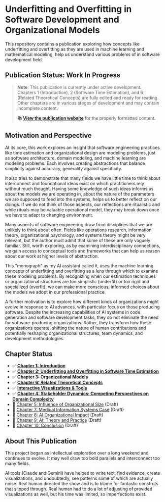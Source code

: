 # Underfitting and Overfitting in Software Development and Organizational Models

This repository contains a publication exploring how concepts like underfitting
and overfitting as they are used in machine learning and mathematical modeling,
help us understand various problems of in software development field.


## Publication Status: Work In Progress

> **Note**: This publication is currently under active development. Chapters 1 (Introduction), 
> 2 (Software Time Estimation), and 6 (Related Theoretical Concepts) are fully edited and ready for reading.
> Other chapters are in various stages of development and may contain
> incomplete content.
>
> **📚 [View the publication
> website](https://klauseduard.github.io/under-over-models/)** for the properly
> formatted content.

## Motivation and Perspective

At its core, this work explores an insight that software engineering practices
like time estimation and organizational design are modeling problems, just as
software architecture, domain modeling, and machine learning are modeling
problems. Each involves creating abstractions that balance simplicity against
accuracy, generality against specificity.

It also tries to demonstrate that many fields we have little time to think
about interconnect and foundational ideas exist on which practitioners rely
without much thought. Having some knowledge of such ideas informs us
about the models we are operating in, about the nature of the parameters we 
are supposed to feed into the systems, helps us to better reflect on our
doings. If we do not think of those aspects, our reflections are ritualistic
and while rituals may be valuable operational model, they may break down
once we have to adapt to changing environment.

Many aspects of software engineering draw from disciplines that we are
unlikely to think about often. Fields like operations research, information theory,
organizational psychology, and systems theory might be very relevant,
but the author must admit that some of these are only vaguely familiar.
Still, worth exploring, as by examining interdisciplinary connections,
we gain access to conceptual tools and frameworks that can help us reason
about our work at higher levels of abstraction.

This "monograph" as my AI assistant called it, uses the machine learning
concepts of underfitting and overfitting as a lens through which to examine
these modeling problems. By recognizing when our estimation techniques or
organizational structures are too simplistic (underfit) or too rigid and
specialized (overfit), we can make more conscious, informed choices about the
models we adopt in our professional practice.

A further motivation is to explore how different kinds of organizations might
evolve in response to AI advances, with particular focus on those producing
software. Despite the increasing capabilities of AI systems in code generation
and software development tasks, they do not eliminate the need for
software-producing organizations. Rather, they transform how these
organizations operate, shifting the nature of human contributions and
potentially reshaping organizational structures, team dynamics, and development
methodologies.

## Chapter Status

- ✅ **[Chapter 1: Introduction](chapters/01-introduction.md)**
- ✅ **[Chapter 2: Underfitting and Overfitting in Software Time Estimation](chapters/02-software-time-estimation.md)**
- ✅ **[Chapter 3: Organizational Models](chapters/03-organizational-models.md)**
- ✅ **[Chapter 6: Related Theoretical Concepts](chapters/06-theoretical-concepts.md)**
- ✅ **[Interactive Visualizations & Tools](visualizations.md)**
- ✅ **[Chapter 4: Stakeholder Dynamics: Competing Perspectives on Domain Complexity](chapters/04-stakeholder-preferences.md)**
- 🚧 [Chapter 5: Influence of Organizational Size](chapters/05-organizational-size-influence.md) (Draft)
- 🚧 [Chapter 7: Medical Information Systems Case](chapters/07-medical-systems-case.md) (Draft)
- 🚧 [Chapter 8: AI Organizational Impact](chapters/08-ai-organizational-impact.md) (Draft)
- 🚧 [Chapter 9: AI: Theory and Practice](chapters/09-ai-people-theory-practice.md) (Draft)
- 🚧 [Chapter 10: Conclusion](chapters/10-conclusion.md) (Draft)

## About This Publication

This project began as intellectual exploration over a long weekend and
continues to evolve. It may well draw too bold parallels and interconnect
too many fields.

AI tools (Claude and Gemini) have helped to write text, find evidence, create
visualizations, and undoubtedly, see patterns some of which are actually
noise. Real human directed the show and is to blame for fantastic construts
that slipped through. Real human had to do a lot of adjusting of provided
visualizations as well, but his time was limited, so imperfections exist.

